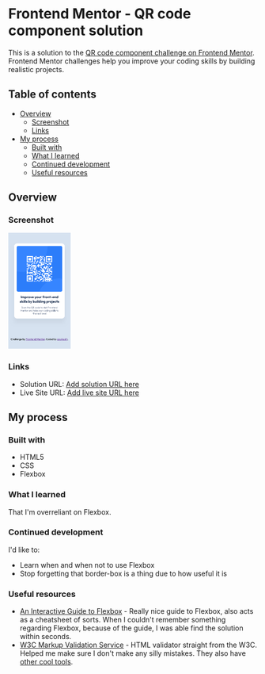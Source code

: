 # Frontend Mentor - QR code component solution

This is a solution to the [QR code component challenge on Frontend Mentor](https://www.frontendmentor.io/challenges/qr-code-component-iux_sIO_H). Frontend Mentor challenges help you improve your coding skills by building realistic projects. 

## Table of contents

- [Overview](#overview)
  - [Screenshot](#screenshot)
  - [Links](#links)
- [My process](#my-process)
  - [Built with](#built-with)
  - [What I learned](#what-i-learned)
  - [Continued development](#continued-development)
  - [Useful resources](#useful-resources)

## Overview

### Screenshot

<img src="./screenshot.png" style="width: 25%;">

### Links

- Solution URL: [Add solution URL here](https://your-solution-url.com)
- Live Site URL: [Add live site URL here](https://your-live-site-url.com)

## My process

### Built with

- HTML5
- CSS
- Flexbox

### What I learned

That I'm overreliant on Flexbox.

### Continued development

I'd like to:
- Learn when and when not to use Flexbox
- Stop forgetting that border-box is a thing due to how useful it is

### Useful resources

- [An Interactive Guide to Flexbox](https://www.joshwcomeau.com/css/interactive-guide-to-flexbox/) - Really nice guide to Flexbox, also acts as a cheatsheet of sorts. When I couldn't remember something regarding Flexbox, because of the guide, I was able find the solution within seconds.
- [W3C Markup Validation Service](https://validator.w3.org/) - HTML validator straight from the W3C. Helped me make sure I don't make any silly mistakes. They also have [other cool tools](https://www.w3.org/developers/tools/).